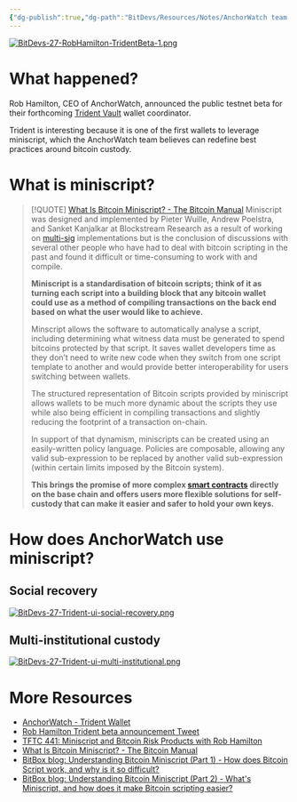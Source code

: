 ```yaml
---
{"dg-publish":true,"dg-path":"BitDevs/Resources/Notes/AnchorWatch team raises $3M and launches public Trident wallet beta.md","permalink":"/bit-devs/resources/notes/anchor-watch-team-raises-3-m-and-launches-public-trident-wallet-beta/","title":"AnchorWatch team raises $3M and launches public Trident wallet beta","tags":["bitdevs","bitcoin","socratic-26","custody","miniscript","multisig"],"noteIcon":"3","created":"2023-09-24T20:25:11.093-10:00","updated":"2023-09-28T21:30:10.517-10:00"}
---
```




[![BitDevs-27-RobHamilton-TridentBeta-1.png](/img/user/para/artifacts/BitDevs-27-RobHamilton-TridentBeta-1.png)](https://x.com/Rob1Ham/status/1704917235305746439?s=20)

# What happened?

Rob Hamilton, CEO of AnchorWatch, announced the public testnet beta for their forthcoming [Trident Vault](https://www.tridentvault.com) wallet coordinator.

Trident is interesting because it is one of the first wallets to leverage miniscript, which the AnchorWatch team believes can redefine best practices around bitcoin custody.


# What is miniscript?

> [!QUOTE] [What Is Bitcoin Miniscript? - The Bitcoin Manual](https://thebitcoinmanual.com/articles/btc-miniscript/)
> Miniscript was designed and implemented by Pieter Wuille, Andrew Poelstra, and Sanket Kanjalkar at Blockstream Research as a result of working on [multi-sig](https://thebitcoinmanual.com/security/multi-sig/) implementations but is the conclusion of discussions with several other people who have had to deal with bitcoin scripting in the past and found it difficult or time-consuming to work with and compile.
> 
> **Miniscript is a standardisation of bitcoin scripts; think of it as turning each script into a building block that any bitcoin wallet could use as a method of compiling transactions on the back end based on what the user would like to achieve.**
> 
> Minscript allows the software to automatically analyse a script, including determining what witness data must be generated to spend bitcoins protected by that script. It saves wallet developers time as they don’t need to write new code when they switch from one script template to another and would provide better interoperability for users switching between wallets.
> 
> The structured representation of Bitcoin scripts provided by miniscript allows wallets to be much more dynamic about the scripts they use while also being efficient in compiling transactions and slightly reducing the footprint of a transaction on-chain.
> 
> In support of that dynamism, miniscripts can be created using an easily-written policy language. Policies are composable, allowing any valid sub-expression to be replaced by another valid sub-expression (within certain limits imposed by the Bitcoin system).
> 
> **This brings the promise of more complex [smart contracts](https://thebitcoinmanual.com/articles/what-is-a-bitcoin-smart-contract/) directly on the base chain and offers users more flexible solutions for self-custody that can make it easier and safer to hold your own keys.**



# How does AnchorWatch use miniscript?

## Social recovery

[![BitDevs-27-Trident-ui-social-recovery.png](/img/user/para/artifacts/BitDevs-27-Trident-ui-social-recovery.png)](https://x.com/Rob1Ham/status/1704917244734566856?s=20)

## Multi-institutional custody

[![BitDevs-27-Trident-ui-multi-institutional.png](/img/user/para/artifacts/BitDevs-27-Trident-ui-multi-institutional.png)](https://x.com/Rob1Ham/status/1704917250736574744?s=20)

# More Resources
- [AnchorWatch - Trident Wallet](https://www.tridentvault.com/)
- [Rob Hamilton Trident beta announcement Tweet](https://x.com/Rob1Ham/status/1704917235305746439?s=20)
- [TFTC 441: Miniscript and Bitcoin Risk Products with Rob Hamilton](https://tftc.io/tftc-podcast/441/)
- [What Is Bitcoin Miniscript? - The Bitcoin Manual](https://thebitcoinmanual.com/articles/btc-miniscript/)
- [BitBox blog: Understanding Bitcoin Miniscript (Part 1) - How does Bitcoin Script work, and why is it so difficult?](https://bitbox.swiss/blog/understanding-bitcoin-miniscript-part-1/)
- [BitBox blog: Understanding Bitcoin Miniscript (Part 2) - What's Miniscript, and how does it make Bitcoin scripting easier?](https://bitbox.swiss/blog/understanding-bitcoin-miniscript-part-2/)